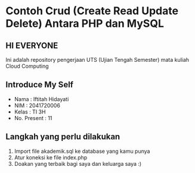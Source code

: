 # Contoh Crud (Create Read Update Delete) Antara PHP dan MySQL
## HI EVERYONE

Ini adalah repository pengerjaan UTS (Ujian Tengah Semester) mata kuliah Cloud Computing

## Introduce My Self

- Nama        : Iftitah Hidayati
- NIM         : 2041720006
- Kelas       : TI 3H
- No. Present : 11

## Langkah yang perlu dilakukan

1. Import file akademik.sql ke database yang kamu punya
2. Atur koneksi ke file index.php
3. Doakan yang terbaik bagi saya dan keluarga saya :)